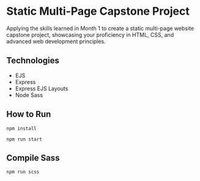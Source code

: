 
# Static Multi-Page Capstone Project

Applying the skills learned in Month 1 to create a static multi-page website capstone project, showcasing your proficiency in HTML, CSS, and advanced web development principles.

## Technologies

- EJS
- Express
- Express EJS Layouts
- Node Sass

## How to Run

```
npm install
```

```
npm run start
```

## Compile Sass

```
npm run scss

```

